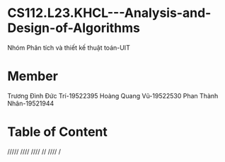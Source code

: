 # CS112.L23.KHCL---Analysis-and-Design-of-Algorithms

Nhóm Phân tích và thiết kế thuật toán-UIT

# Member 
Trương Đình Đức Trí-19522395
Hoàng Quang Vũ-19522530
Phan Thành Nhân-19521944

# Table of Content
/////
////
////
//
////
/
